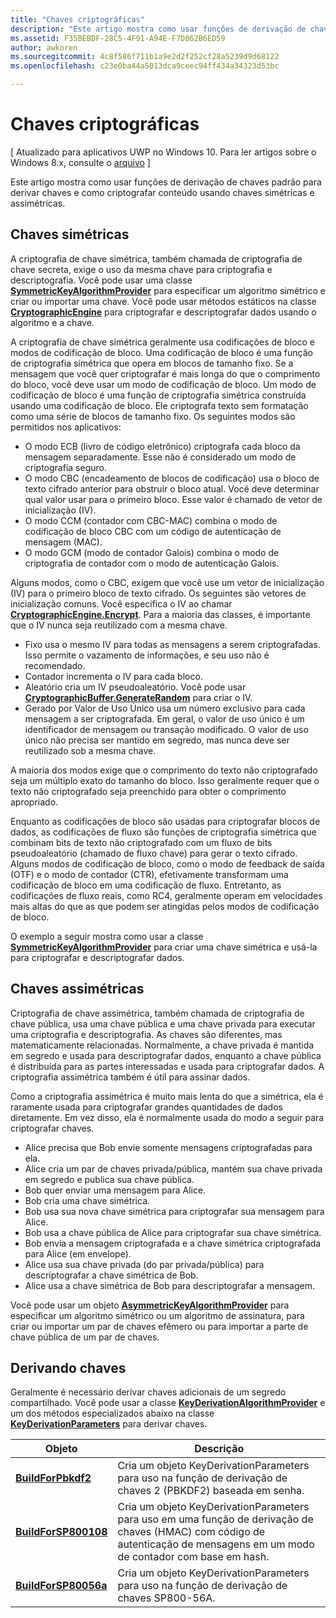 ```yaml
---
title: "Chaves criptográficas"
description: "Este artigo mostra como usar funções de derivação de chaves padrão para derivar chaves e como criptografar conteúdo usando chaves simétricas e assimétricas."
ms.assetid: F35BEBDF-28C5-4F91-A94E-F7D862B6ED59
author: awkoren
ms.sourcegitcommit: 4c8f586f711b1a9e2d2f252cf28a5239d9d68122
ms.openlocfilehash: c23e0ba44a5013dca9ceec94ff434a34323d53bc

---
```


# Chaves criptográficas


\[ Atualizado para aplicativos UWP no Windows 10. Para ler artigos sobre o Windows 8.x, consulte o [arquivo](http://go.microsoft.com/fwlink/p/?linkid=619132) \]


Este artigo mostra como usar funções de derivação de chaves padrão para derivar chaves e como criptografar conteúdo usando chaves simétricas e assimétricas.

## Chaves simétricas


A criptografia de chave simétrica, também chamada de criptografia de chave secreta, exige o uso da mesma chave para criptografia e descriptografia. Você pode usar uma classe [**SymmetricKeyAlgorithmProvider**](https://msdn.microsoft.com/library/windows/apps/br241537) para especificar um algoritmo simétrico e criar ou importar uma chave. Você pode usar métodos estáticos na classe [**CryptographicEngine**](https://msdn.microsoft.com/library/windows/apps/br241490) para criptografar e descriptografar dados usando o algoritmo e a chave.

A criptografia de chave simétrica geralmente usa codificações de bloco e modos de codificação de bloco. Uma codificação de bloco é uma função de criptografia simétrica que opera em blocos de tamanho fixo. Se a mensagem que você quer criptografar é mais longa do que o comprimento do bloco, você deve usar um modo de codificação de bloco. Um modo de codificação de bloco é uma função de criptografia simétrica construída usando uma codificação de bloco. Ele criptografa texto sem formatação como uma série de blocos de tamanho fixo. Os seguintes modos são permitidos nos aplicativos:

-   O modo ECB (livro de código eletrônico) criptografa cada bloco da mensagem separadamente. Esse não é considerado um modo de criptografia seguro.
-   O modo CBC (encadeamento de blocos de codificação) usa o bloco de texto cifrado anterior para obstruir o bloco atual. Você deve determinar qual valor usar para o primeiro bloco. Esse valor é chamado de vetor de inicialização (IV).
-   O modo CCM (contador com CBC-MAC) combina o modo de codificação de bloco CBC com um código de autenticação de mensagem (MAC).
-   O modo GCM (modo de contador Galois) combina o modo de criptografia de contador com o modo de autenticação Galois.

Alguns modos, como o CBC, exigem que você use um vetor de inicialização (IV) para o primeiro bloco de texto cifrado. Os seguintes são vetores de inicialização comuns. Você especifica o IV ao chamar [**CryptographicEngine.Encrypt**](https://msdn.microsoft.com/library/windows/apps/br241494). Para a maioria das classes, é importante que o IV nunca seja reutilizado com a mesma chave.

-   Fixo usa o mesmo IV para todas as mensagens a serem criptografadas. Isso permite o vazamento de informações, e seu uso não é recomendado.
-   Contador incrementa o IV para cada bloco.
-   Aleatório cria um IV pseudoaleatório. Você pode usar [**CryptographicBuffer.GenerateRandom**](https://msdn.microsoft.com/library/windows/apps/br241392) para criar o IV.
-   Gerado por Valor de Uso Único usa um número exclusivo para cada mensagem a ser criptografada. Em geral, o valor de uso único é um identificador de mensagem ou transação modificado. O valor de uso único não precisa ser mantido em segredo, mas nunca deve ser reutilizado sob a mesma chave.

A maioria dos modos exige que o comprimento do texto não criptografado seja um múltiplo exato do tamanho do bloco. Isso geralmente requer que o texto não criptografado seja preenchido para obter o comprimento apropriado.

Enquanto as codificações de bloco são usadas para criptografar blocos de dados, as codificações de fluxo são funções de criptografia simétrica que combinam bits de texto não criptografado com um fluxo de bits pseudoaleatório (chamado de fluxo chave) para gerar o texto cifrado. Alguns modos de codificação de bloco, como o modo de feedback de saída (OTF) e o modo de contador (CTR), efetivamente transformam uma codificação de bloco em uma codificação de fluxo. Entretanto, as codificações de fluxo reais, como RC4, geralmente operam em velocidades mais altas do que as que podem ser atingidas pelos modos de codificação de bloco.

O exemplo a seguir mostra como usar a classe [**SymmetricKeyAlgorithmProvider**](https://msdn.microsoft.com/library/windows/apps/br241537) para criar uma chave simétrica e usá-la para criptografar e descriptografar dados.

## Chaves assimétricas


Criptografia de chave assimétrica, também chamada de criptografia de chave pública, usa uma chave pública e uma chave privada para executar uma criptografia e descriptografia. As chaves são diferentes, mas matematicamente relacionadas. Normalmente, a chave privada é mantida em segredo e usada para descriptografar dados, enquanto a chave pública é distribuída para as partes interessadas e usada para criptografar dados. A criptografia assimétrica também é útil para assinar dados.

Como a criptografia assimétrica é muito mais lenta do que a simétrica, ela é raramente usada para criptografar grandes quantidades de dados diretamente. Em vez disso, ela é normalmente usada do modo a seguir para criptografar chaves.

-   Alice precisa que Bob envie somente mensagens criptografadas para ela.
-   Alice cria um par de chaves privada/pública, mantém sua chave privada em segredo e publica sua chave pública.
-   Bob quer enviar uma mensagem para Alice.
-   Bob cria uma chave simétrica.
-   Bob usa sua nova chave simétrica para criptografar sua mensagem para Alice.
-   Bob usa a chave pública de Alice para criptografar sua chave simétrica.
-   Bob envia a mensagem criptografada e a chave simétrica criptografada para Alice (em envelope).
-   Alice usa sua chave privada (do par privada/pública) para descriptografar a chave simétrica de Bob.
-   Alice usa a chave simétrica de Bob para descriptografar a mensagem.

Você pode usar um objeto [**AsymmetricKeyAlgorithmProvider**](https://msdn.microsoft.com/library/windows/apps/br241478) para especificar um algoritmo simétrico ou um algoritmo de assinatura, para criar ou importar um par de chaves efêmero ou para importar a parte de chave pública de um par de chaves.

## Derivando chaves


Geralmente é necessário derivar chaves adicionais de um segredo compartilhado. Você pode usar a classe [**KeyDerivationAlgorithmProvider**](https://msdn.microsoft.com/library/windows/apps/br241518) e um dos métodos especializados abaixo na classe [**KeyDerivationParameters**](https://msdn.microsoft.com/library/windows/apps/br241524) para derivar chaves.

| Objeto                                                                            | Descrição                                                                                                                                |
|-----------------------------------------------------------------------------------|--------------------------------------------------------------------------------------------------------------------------------------------|
| [**BuildForPbkdf2**](https://msdn.microsoft.com/library/windows/apps/br241525)    | Cria um objeto KeyDerivationParameters para uso na função de derivação de chaves 2 (PBKDF2) baseada em senha.                                 |
| [**BuildForSP800108**](https://msdn.microsoft.com/library/windows/apps/br241526)  | Cria um objeto KeyDerivationParameters para uso em uma função de derivação de chaves (HMAC) com código de autenticação de mensagens em um modo de contador com base em hash. |
| [**BuildForSP80056a**](https://msdn.microsoft.com/library/windows/apps/br241527)  | Cria um objeto KeyDerivationParameters para uso na função de derivação de chaves SP800-56A.                                                 |

 



<!--HONumber=Jun16_HO5-->


